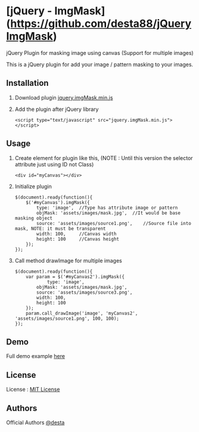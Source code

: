[jQuery - ImgMask] (https://github.com/desta88/jQueryImgMask)
==========================================

jQuery Plugin for masking image using canvas (Support for multiple images)

This is a jQuery plugin for add your image / pattern masking to your images.


Installation
------------
1.	Download plugin [jquery.imgMask.min.js](https://raw.githubusercontent.com/desta88/jQueryImgMask/master/assets/js/jquery.imgMask.min.js)

2.	Add the plugin after jQuery library
	```
	<script type="text/javascript" src="jquery.imgMask.min.js"></script>
	```


Usage
------------
1.	Create element for plugin like this, (NOTE : Until this version the selector attribute just using ID not Class)
	```
	<div id="myCanvas"></div>
	```

2.	Initialize plugin
    ```
	$(document).ready(function(){
		$('#myCanvas').imgMask({
			type: 'image',	//Type has attribute image or pattern
			objMask: 'assets/images/mask.jpg',	//It would be base masking object
			source: 'assets/images/source1.png',	//Source file into mask, NOTE: it must be transparent
			width: 100, 	//Canvas width
			height: 100 	//Canvas height
		});
	});
	```
	
3.	Call method drawImage for multiple images
	```
	$(document).ready(function(){
		var param = $('#myCanvas2').imgMask({
    			type: 'image',
			objMask: 'assets/images/mask.jpg',
			source: 'assets/images/source3.png',
			width: 100,
			height: 100
		});
		param.call_drawImage('image', 'myCanvas2', 'assets/images/source1.png', 100, 100);
	});
	```


Demo
------------
Full demo example [here](http://api.mdesain.com/jQueryImgMask/)

License
------------
License : [MIT License](http://creativecommons.org/licenses/by/3.0/)

Authors
------------
Official Authors [@desta](http://www.mdesain.com/)
